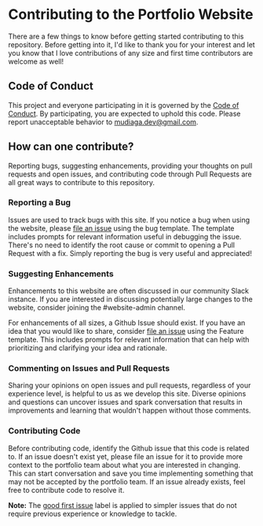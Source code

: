 # Contributing to the Portfolio Website

There are a few things to know before getting started contributing to this repository. Before getting into it, I'd like to thank you for your interest and let you know that I love contributions of any size and first time contributors are welcome as well!

## Code of Conduct

This project and everyone participating in it is governed by the [Code of Conduct](CODE_OF_CONDUCT.md). By participating, you are expected to uphold this code. Please report unacceptable behavior to [mudiaga.dev@gmail.com](mailto:mudiaga.dev@gmail.com).

## How can one contribute?

Reporting bugs, suggesting enhancements, providing your thoughts on pull requests and open issues, and contributing code through Pull Requests are all great ways to contribute to this repository.

### Reporting a Bug

Issues are used to track bugs with this site. If you notice a bug when using the website, please [file an issue](https://github.com/uwojeyamudiaga/moodymudiaga) using the bug template. The template includes prompts for relevant information useful in debugging the issue. There's no need to identify the root cause or commit to opening a Pull Request with a fix. Simply reporting the bug is very useful and appreciated!

### Suggesting Enhancements

Enhancements to this website are often discussed in our community Slack instance. If you are interested in discussing potentially large changes to the website, consider joining the #website-admin channel.

For enhancements of all sizes, a Github Issue should exist. If you have an idea that you would like to share, consider [file an issue](https://github.com/uwojeyamudiaga/moodymudiaga) using the Feature template. This includes prompts for relevant information that can help with prioritizing and clarifying your idea and rationale.

### Commenting on Issues and Pull Requests

Sharing your opinions on open issues and pull requests, regardless of your experience level, is helpful to us as we develop this site. Diverse opinions and questions can uncover issues and spark conversation that results in improvements and learning that wouldn't happen without those comments.

### Contributing Code

Before contributing code, identify the Github issue that this code is related to. If an issue doesn't exist yet, please file an issue for it to provide more context to the portfolio team about what you are interested in changing. This can start conversation and save you time implementing something that may not be accepted by the portfolio team. If an issue already exists, feel free to contribute code to resolve it. 

**Note:** The [good first issue](https://github.com/uwojeyamudiaga/moodymudiaga) label is applied to simpler issues that do not require previous experience or knowledge to tackle.
